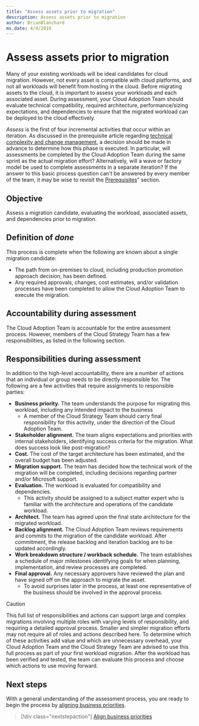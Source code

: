 ```yaml
---
title: "Assess assets prior to migration"
description: Assess assets prior to migration
author: BrianBlanchard
ms.date: 4/4/2019
---
```


# Assess assets prior to migration

Many of your existing workloads will be ideal candidates for cloud migration. However, not every asset is compatible with cloud platforms, and not all workloads will benefit from hosting in the cloud. Before migrating assets to the cloud, it is important to assess your workloads and each associated asset. During assessment, your Cloud Adoption Team should evaluate technical compatibility, required architecture, performance/sizing expectations, and dependencies to ensure that the migrated workload can be deployed to the cloud effectively.

*Assess* is the first of four incremental activities that occur within an iteration. As discussed in the prerequisite article regarding [technical complexity and change management](../prerequisites/technical-complexity.md), a decision should be made in advance to determine how this phase is executed. In particular, will assessments be completed by the Cloud Adoption Team during the same sprint as the actual migration effort? Alternatively, will a wave or factory model be used to complete assessments in a separate iteration? If the answer to this basic process question can't be answered by every member of the team, it may be wise to revisit the [Prerequisites](../prerequisites/index.md)" section.

## Objective

Assess a migration candidate, evaluating the workload, associated assets, and dependencies prior to migration.

## Definition of *done*

This process is complete when the following are known about a single migration candidate:

- The path from on-premises to cloud, including production promotion approach decision, has been defined.
- Any required approvals, changes, cost estimates, and/or validation processes have been completed to allow the Cloud Adoption Team to execute the migration.

## Accountability during assessment

The Cloud Adoption Team is accountable for the entire assessment process. However, members of the Cloud Strategy Team has a few responsibilities, as listed in the following section.

## Responsibilities during assessment

In addition to the high-level accountability, there are a number of actions that an individual or group needs to be directly responsible for. The following are a few activities that require assignments to responsible parties:

- **Business priority.** The team understands the purpose for migrating this workload, including any intended impact to the business
  - A member of the Cloud Strategy Team should carry final responsibility for this activity, under the direction of the Cloud Adoption Team.
- **Stakeholder alignment.** The team aligns expectations and priorities with internal stakeholders, identifying success criteria for the migration. What does success look like post-migration?
- **Cost.** The cost of the target architecture has been estimated, and the overall budget has been adjusted.
- **Migration support.** The team has decided how the technical work of the migration will be completed, including decisions regarding partner and/or Microsoft support.
- **Evaluation.** The workload is evaluated for compatibility and dependencies.
  - This activity should be assigned to a subject matter expert who is familiar with the architecture and operations of the candidate workload.
- **Architect.** The team has agreed upon the final state architecture for the migrated workload.
- **Backlog alignment.** The Cloud Adoption Team reviews requirements and commits to the migration of the candidate workload. After commitment, the release backlog and iteration backlog are to be updated accordingly.
- **Work breakdown structure / workback schedule.** The team establishes a schedule of major milestones identifying goals for when planning, implementation, and review processes are completed.
- **Final approval.** Any necessary approvers have reviewed the plan and have signed off on the approach to migrate the asset.
  - To avoid surprises later in the process, at least one representative of the business should be involved in the approval process.

> [!CAUTION]
> This full list of responsibilities and actions can support large and complex migrations involving multiple roles with varying levels of responsibility, and requiring a detailed approval process. Smaller and simpler migration efforts may not require all of roles and actions described here. To determine which of these activities add value and which are unnecessary overhead, your Cloud Adoption Team and the Cloud Strategy Team are advised to use this full process as part of your first workload migration. After the workload has been verified and tested, the team can evaluate this process and choose which actions to use moving forward.

## Next steps

With a general understanding of the assessment process, you are ready to begin the process by [aligning business priorities](./business-priorities.md).

> [!div class="nextstepaction"]
> [Align business priorities](./business-priorities.md)